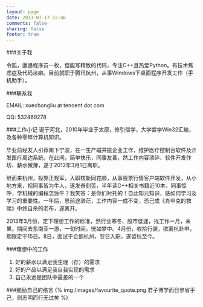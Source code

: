 ```yaml
---
layout: page
date: 2013-07-17 22:46
comments: false
sharing: false
footer: true
---
```


###关于我

令狐，邋遢程序员一枚，但能写精致的代码，专注C++且热爱Python。有技术焦虑症及代码洁癖。目前就职于腾讯杭州，从事Windows下桌面程序开发工作（手机助手）。

###联系我

EMAIL: xuechongliu at tencent dot com

QQ: 532469278

###工作小记
诞于河北，2010年毕业于太原，修引信学，大学尝学Win32汇编，及各种零碎计算机知识。

毕业前经友人引荐南下宁波，在一生产磁共振企业工作，维护医疗控制台软件及开发医疗周边系统。在此间，简单快乐，同事友善，然工作内容琐碎、软件开发作坊、薪水微薄，遂于2012年3月1日离职。

继而来杭州，投靠正规军，入职核新同花顺，从事股票行情客户端软件开发，从小地方来，视同事皆为牛人，遂发奋刻苦，半年读C++相关书籍近10本，同事惊呼，学机械的编程怎恁牛？我笑答：是你们衬托的！自此知元知识，感如何学习及学习的重要性。一年后，思前途渺茫，工作内容一成不变，恐己成《肖申克的救赎》中终自杀的老布，遂离开。

2013年3月份，定下理想工作的标准，然行业寒冬、股市低迷，找工作一月，未果。期间去东南亚一游，一旬时间，恍如梦中。4月份，收拾行装，欲离杭赴申，期限定于15日。8日，面试于企鹅杭州，翌日入职，遂留杭至今。

###理想中的工作
1. 好的薪水以满足我生理（存）的需求
2. 好的产品以满足我自我实现的需求
3. 自己永远是团队中最差的一个

###勉励自己的格言
{% img /images/favourite_quote.png 君子博学而日参省乎己，则志明而行无过矣 %}